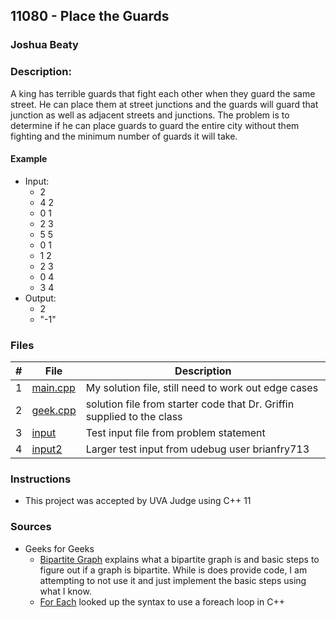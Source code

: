 ## 11080 - Place the Guards
### Joshua Beaty
### Description:

A king has terrible guards that fight each other when they guard the same street. He can place them at street junctions and the guards will guard that junction as well as adjacent streets and junctions. The problem is to determine if he can place guards to guard the entire city without them fighting and the minimum number of guards it will take.

#### Example

- Input: 
    - 2
    - 4 2
    - 0 1
    - 2 3
    - 5 5
    - 0 1
    - 1 2
    - 2 3
    - 0 4
    - 3 4
- Output: 
    - 2
    - "-1"

### Files

|   #   | File                       | Description                                                |
| :---: | -------------------------- | ---------------------------------------------------------- |
|   1   | [main.cpp](./main.cpp)     | My solution file, still need to work out edge cases        |
|   2   | [geek.cpp](./geek.cpp)     | solution file from starter code that Dr. Griffin supplied to the class         |
|   3   | [input](./input)           | Test input file from problem statement                     |
|   4   | [input2](./input2)         | Larger test input from udebug user brianfry713             |

### Instructions

- This project was accepted by UVA Judge using C++ 11

### Sources

- Geeks for Geeks
    - [Bipartite Graph](https://www.geeksforgeeks.org/bipartite-graph/) explains what a bipartite graph is and basic steps
    to figure out if a graph is bipartite. While is does provide code, I am attempting to not use it and just implement 
    the basic steps using what I know.
    - [For Each](https://www.geeksforgeeks.org/g-fact-40-foreach-in-c-and-java/) looked up the syntax to use a foreach
    loop in C++